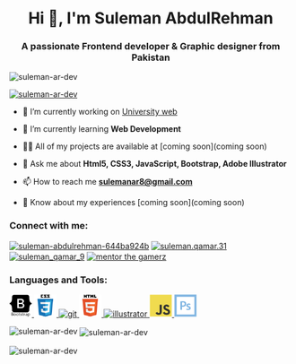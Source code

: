 <h1 align="center">Hi 👋, I'm Suleman AbdulRehman</h1>
<h3 align="center">A passionate Frontend developer & Graphic designer from Pakistan</h3>

<p align="left"> <img src="https://komarev.com/ghpvc/?username=suleman-ar-dev&label=Profile%20views&color=0e75b6&style=flat" alt="suleman-ar-dev" /> </p>

<p align="left"> <a href="https://github.com/ryo-ma/github-profile-trophy"><img src="https://github-profile-trophy.vercel.app/?username=suleman-ar-dev" alt="suleman-ar-dev" /></a> </p>

- 🔭 I’m currently working on [University web](https://suleman-ar-dev.github.io/University-Website/)

- 🌱 I’m currently learning **Web Development**

- 👨‍💻 All of my projects are available at [coming soon](coming soon)

- 💬 Ask me about **Html5, CSS3, JavaScript, Bootstrap, Adobe Illustrator**

- 📫 How to reach me **sulemanar8@gmail.com**

- 📄 Know about my experiences [coming soon](coming soon)

<h3 align="left">Connect with me:</h3>
<p align="left">
<a href="https://linkedin.com/in/suleman-abdulrehman-644ba924b" target="blank"><img align="center" src="https://raw.githubusercontent.com/rahuldkjain/github-profile-readme-generator/master/src/images/icons/Social/linked-in-alt.svg" alt="suleman-abdulrehman-644ba924b" height="30" width="40" /></a>
<a href="https://fb.com/suleman.qamar.31" target="blank"><img align="center" src="https://raw.githubusercontent.com/rahuldkjain/github-profile-readme-generator/master/src/images/icons/Social/facebook.svg" alt="suleman.qamar.31" height="30" width="40" /></a>
<a href="https://instagram.com/suleman_qamar_9" target="blank"><img align="center" src="https://raw.githubusercontent.com/rahuldkjain/github-profile-readme-generator/master/src/images/icons/Social/instagram.svg" alt="suleman_qamar_9" height="30" width="40" /></a>
<a href="https://www.youtube.com/c/mentor the gamerz" target="blank"><img align="center" src="https://raw.githubusercontent.com/rahuldkjain/github-profile-readme-generator/master/src/images/icons/Social/youtube.svg" alt="mentor the gamerz" height="30" width="40" /></a>
</p>

<h3 align="left">Languages and Tools:</h3>
<p align="left"> <a href="https://getbootstrap.com" target="_blank" rel="noreferrer"> <img src="https://raw.githubusercontent.com/devicons/devicon/master/icons/bootstrap/bootstrap-plain-wordmark.svg" alt="bootstrap" width="40" height="40"/> </a> <a href="https://www.w3schools.com/css/" target="_blank" rel="noreferrer"> <img src="https://raw.githubusercontent.com/devicons/devicon/master/icons/css3/css3-original-wordmark.svg" alt="css3" width="40" height="40"/> </a> <a href="https://git-scm.com/" target="_blank" rel="noreferrer"> <img src="https://www.vectorlogo.zone/logos/git-scm/git-scm-icon.svg" alt="git" width="40" height="40"/> </a> <a href="https://www.w3.org/html/" target="_blank" rel="noreferrer"> <img src="https://raw.githubusercontent.com/devicons/devicon/master/icons/html5/html5-original-wordmark.svg" alt="html5" width="40" height="40"/> </a> <a href="https://www.adobe.com/in/products/illustrator.html" target="_blank" rel="noreferrer"> <img src="https://www.vectorlogo.zone/logos/adobe_illustrator/adobe_illustrator-icon.svg" alt="illustrator" width="40" height="40"/> </a> <a href="https://developer.mozilla.org/en-US/docs/Web/JavaScript" target="_blank" rel="noreferrer"> <img src="https://raw.githubusercontent.com/devicons/devicon/master/icons/javascript/javascript-original.svg" alt="javascript" width="40" height="40"/> </a> <a href="https://www.photoshop.com/en" target="_blank" rel="noreferrer"> <img src="https://raw.githubusercontent.com/devicons/devicon/master/icons/photoshop/photoshop-line.svg" alt="photoshop" width="40" height="40"/> </a> </p>

<p><img align="left" src="https://github-readme-stats.vercel.app/api/top-langs?username=suleman-ar-dev&show_icons=true&locale=en&layout=compact" alt="suleman-ar-dev" /></p>

<p>&nbsp;<img align="center" src="https://github-readme-stats.vercel.app/api?username=suleman-ar-dev&show_icons=true&locale=en" alt="suleman-ar-dev" /></p>

<p><img align="center" src="https://github-readme-streak-stats.herokuapp.com/?user=suleman-ar-dev&" alt="suleman-ar-dev" /></p>

